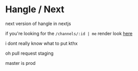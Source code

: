 # Hangle / Next

next version of hangle in nextjs

if you're looking for the `/channels/:id | me` render look [here](frontend/components/MainChatRender.tsx)

i dont really know what to put kthx 

oh pull request staging 

master is prod 
